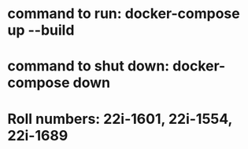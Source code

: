 # command to run: docker-compose up --build

# command to shut down: docker-compose down

# Roll numbers: 22i-1601, 22i-1554, 22i-1689
